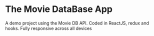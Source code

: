 # The Movie DataBase App

A demo project using the Movie DB API. Coded in ReactJS, redux and hooks. 
Fully responsive across all devices
